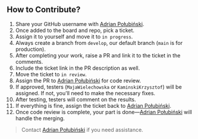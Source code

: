 ## How to Contribute?

1. Share your GitHub username with [Adrian Połubiński](https://www.linkedin.com/in/adrian-po%C5%82ubi%C5%84ski-281ab2172/).
2. Once added to the board and repo, pick a ticket.
3. Assign it to yourself and move it to `in progress`.
4. Always create a branch from `develop`, our default branch (`main` is for production).
5. After completing your work, raise a PR and link it to the ticket in the comments.
6. Include the ticket link in the PR description as well.
7. Move the ticket to `in review`.
8. Assign the PR to [Adrian Połubiński](https://www.linkedin.com/in/adrian-po%C5%82ubi%C5%84ski-281ab2172/) for code review.
9. If approved, testers (`MajaWielechowska` or `KaminskiKrzysztof`) will be assigned. If not, you'll need to make the necessary fixes.
10. After testing, testers will comment on the results.
11. If everything is fine, assign the ticket back to [Adrian Połubiński](https://www.linkedin.com/in/adrian-po%C5%82ubi%C5%84ski-281ab2172/).
12. Once code review is complete, your part is done—[Adrian Połubiński](https://www.linkedin.com/in/adrian-po%C5%82ubi%C5%84ski-281ab2172/) will handle the merging.

> Contact [Adrian Połubiński](https://www.linkedin.com/in/adrian-po%C5%82ubi%C5%84ski-281ab2172/) if you need assistance.
